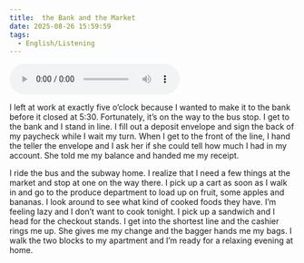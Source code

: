 ```yaml
---
title:  the Bank and the Market
date: 2025-08-26 15:59:59
tags: 
  - English/Listening
---
```

<audio controls src="https://cx-onedrive.pages.dev/api/raw?path=/Polyglot/ESLPod/037-the-bank-and-the-market.mp3"></audio>

I left at work at exactly five o’clock because I wanted to make it to the bank before it closed at 5:30. Fortunately, it’s on the way to the bus stop. I get to the bank and I stand in line. I fill out a deposit envelope and sign the back of my paycheck while I wait my turn. When I get to the front of the line, I hand the teller the envelope and I ask her if she could tell how much I had in my account. She told me my balance and handed me my receipt.

I ride the bus and the subway home. I realize that I need a few things at the market and stop at one on the way there. I pick up a cart as soon as I walk in and go to the produce department to load up on fruit, some apples and bananas. I look around to see what kind of cooked foods they have. I’m feeling lazy and I don’t want to cook tonight. I pick up a sandwich and I head for the checkout stands. I get into the shortest line and the cashier rings me up. She gives me my change and the bagger hands me my bags. I walk the two blocks to my apartment and I’m ready for a relaxing evening at home.